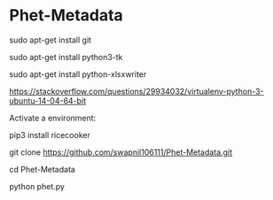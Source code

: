 # Phet-Metadata

sudo apt-get install git

sudo apt-get install python3-tk

sudo apt-get install python-xlsxwriter

https://stackoverflow.com/questions/29934032/virtualenv-python-3-ubuntu-14-04-64-bit

Activate a environment:

pip3 install ricecooker

git clone https://github.com/swapnil106111/Phet-Metadata.git

cd Phet-Metadata

python phet.py 




